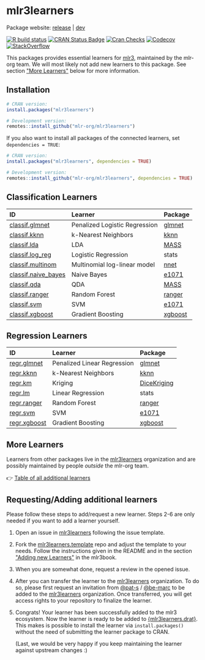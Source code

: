 # mlr3learners

Package website: [release](https://mlr3learners.mlr-org.com/) |
[dev](https://mlr3learners.mlr-org.com/dev)

<!-- badges: start -->

[![R build status](https://github.com/mlr-org/mlr3learners/workflows/R-CMD-check/badge.svg)](https://github.com/mlr-org/mlr3learners/actions)
[![CRAN Status Badge](https://www.r-pkg.org/badges/version-ago/mlr3learners)](https://cran.r-project.org/package=mlr3learners)
[![Cran Checks](https://cranchecks.info/badges/worst/mlr3learners)](https://cran.r-project.org/web/checks/check_results_mlr3learners.html)
[![Codecov](https://codecov.io/gh/mlr-org/mlr3learners/branch/master/graph/badge.svg)](https://codecov.io/gh/mlr-org/mlr3learners)
[![StackOverflow](https://img.shields.io/badge/stackoverflow-mlr3-orange.svg)](https://stackoverflow.com/questions/tagged/mlr3)

<!-- badges: end -->

This packages provides essential learners for [mlr3](https://mlr3.mlr-org.com), maintained by the mlr-org team.
We will most likely not add new learners to this package.
See section ["More Learners"](#more-learners) below for more information.

## Installation

```r
# CRAN version:
install.packages("mlr3learners")

# Development version:
remotes::install_github("mlr-org/mlr3learners")
```

If you also want to install all packages of the connected learners, set `dependencies = TRUE`:

```r
# CRAN version:
install.packages("mlr3learners", dependencies = TRUE)

# Development version:
remotes::install_github("mlr-org/mlr3learners", dependencies = TRUE)
```

## Classification Learners

| ID                                                                                                      | Learner                       | Package                                               |
| :------------------------------------------------------------------------------------------------------ | :---------------------------- | :---------------------------------------------------- |
| [classif.glmnet](https://mlr3learners.mlr-org.com/reference/mlr_learners_classif.glmnet.html)           | Penalized Logistic Regression | [glmnet](https://cran.r-project.org/package=glmnet)   |
| [classif.kknn](https://mlr3learners.mlr-org.com/reference/mlr_learners_classif.kknn.html)               | k-Nearest Neighbors           | [kknn](https://cran.r-project.org/package=kknn)       |
| [classif.lda](https://mlr3learners.mlr-org.com/reference/mlr_learners_classif.lda.html)                 | LDA                           | [MASS](https://cran.r-project.org/package=MASS)       |
| [classif.log_reg](https://mlr3learners.mlr-org.com/reference/mlr_learners_classif.log_reg.html)         | Logistic Regression           | stats                                                 |
| [classif.multinom](https://mlr3learners.mlr-org.com/reference/mlr_learners_classif.multinom.html)       | Multinomial log-linear model  | [nnet](https://cran.r-project.org/package=nnet)       |
| [classif.naive_bayes](https://mlr3learners.mlr-org.com/reference/mlr_learners_classif.naive_bayes.html) | Naive Bayes                   | [e1071](https://cran.r-project.org/package=e1071)     |
| [classif.qda](https://mlr3learners.mlr-org.com/reference/mlr_learners_classif.qda.html)                 | QDA                           | [MASS](https://cran.r-project.org/package=MASS)       |
| [classif.ranger](https://mlr3learners.mlr-org.com/reference/mlr_learners_classif.ranger.html)           | Random Forest                 | [ranger](https://cran.r-project.org/package=ranger)   |
| [classif.svm](https://mlr3learners.mlr-org.com/reference/mlr_learners_classif.svm.html)                 | SVM                           | [e1071](https://cran.r-project.org/package=e1071)     |
| [classif.xgboost](https://mlr3learners.mlr-org.com/reference/mlr_learners_classif.xgboost.html)         | Gradient Boosting             | [xgboost](https://cran.r-project.org/package=xgboost) |

## Regression Learners

| ID                                                                                        | Learner                     | Package                                                       |
| :---------------------------------------------------------------------------------------- | :-------------------------- | :------------------------------------------------------------ |
| [regr.glmnet](https://mlr3learners.mlr-org.com/reference/mlr_learners_regr.glmnet.html)   | Penalized Linear Regression | [glmnet](https://cran.r-project.org/package=glmnet)           |
| [regr.kknn](https://mlr3learners.mlr-org.com/reference/mlr_learners_regr.kknn.html)       | k-Nearest Neighbors         | [kknn](https://cran.r-project.org/package=kknn)               |
| [regr.km](https://mlr3learners.mlr-org.com/reference/mlr_learners_regr.km.html)           | Kriging                     | [DiceKriging](https://cran.r-project.org/package=DiceKriging) |
| [regr.lm](https://mlr3learners.mlr-org.com/reference/mlr_learners_regr.lm.html)           | Linear Regression           | stats                                                         |
| [regr.ranger](https://mlr3learners.mlr-org.com/reference/mlr_learners_regr.ranger.html)   | Random Forest               | [ranger](https://cran.r-project.org/package=ranger)           |
| [regr.svm](https://mlr3learners.mlr-org.com/reference/mlr_learners_regr.svm.html)         | SVM                         | [e1071](https://cran.r-project.org/package=e1071)             |
| [regr.xgboost](https://mlr3learners.mlr-org.com/reference/mlr_learners_regr.xgboost.html) | Gradient Boosting           | [xgboost](https://cran.r-project.org/package=xgboost)         |

## More Learners

Learners from other packages live in the [mlr3learners](https://github.com/mlr3learners) organization and are possibly maintained by people _outside_ the mlr-org team.

:point_right: [Table of all additional learners](https://mlr3learners.mlr-org.com/dev/articles/learners/additional-learners.html)

## Requesting/Adding additional learners

Please follow these steps to add/request a new learner.
Steps 2-6 are only needed if you want to add a learner yourself.

1. Open an issue in [mlr3learners](https://github.com/mlr-org/mlr3learners/issues) following the issue template.

1. Fork the [mlr3learners.template](https://github.com/mlr-org/mlr3learners.template) repo and adjust the template to your needs.
   Follow the instructions given in the README and in the section ["Adding new Learners"](https://mlr3book.mlr-org.com/extending-learners.html) in the mlr3book.

1. When you are somewhat done, request a review in the opened issue.
1. After you can transfer the learner to the [mlr3learners](https://github.com/mlr3learners) organization.
   To do so, please first request an invitation from [@pat-s](https://github.com/pat-s) / [@be-marc](https://github.com/be-marc) to be added to the [mlr3learners](https://github.com/mlr3learners) organization.
   Once transferred, you will get access rights to your repository to finalize the learner.

1. Congrats! Your learner has been successfully added to the mlr3 ecosystem.
   Now the learner is ready to be added to [{mlr3learners.drat}](https://github.com/mlr3learners/mlr3learners.drat).
   This makes is possible to install the learner via `install.packages()` without the need of submitting the learner package to CRAN.

   (Last, we would be very happy if you keep maintaining the learner against upstream changes :)
